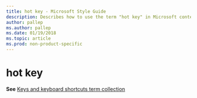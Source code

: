 ```yaml
---
title: hot key - Microsoft Style Guide
description: Describes how to use the term "hot key" in Microsoft content.
author: pallep
ms.author: pallep
ms.date: 01/19/2018
ms.topic: article
ms.prod: non-product-specific
---
```


# hot key

**See** [Keys and keyboard shortcuts term collection](~/a-z-word-list-term-collections/term-collections/keys-keyboard-shortcuts.md)
